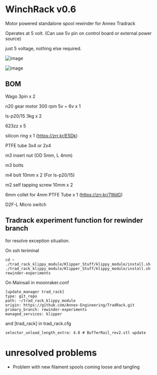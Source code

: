 # WinchRack v0.6
Motor powered standalone spool rewinder for Annex Tradrack

Operates at 5 volt. (Can use 5v pin on control board or external power source)

just 5 voltage, nothing else required.

![image](https://github.com/v6cl/WinchRack/assets/16078263/c94f0b1d-32d0-4daa-8e72-0be90596ac8d)

![image](https://github.com/v6cl/WinchRack/assets/16078263/11d83d9b-03ac-4441-8721-6844db9099bf)


## BOM

Wago 3pin x 2

n20 gear motor 300 rpm 5v ~ 6v x  1 

ls-p20/15 3kg x 2 

623zz x 5

silicon ring x 1 (https://zrr.kr/E5Dk)

PTFE tube 3x4 or 2x4 

m3 insert nut (OD 5mm, L 4mm)

m3 bolts 

m4 bolt 10mm x 2 (For ls-p20/15)

m2 self tapping screw 10mm x 2

6mm collet for 4mm PTFE Tube x 1 (https://zrr.kr/7WdG)

D2F-L Micro switch 

## Tradrack experiment function for rewinder branch

for resolve exception situation.

On ssh teriminal

```
cd ~
./trad_rack_klippy_module/Klipper_Stuff/klippy_module/install.sh
./trad_rack_klippy_module/Klipper_Stuff/klippy_module/install.sh rewinder-experiments
```

On Mainsail in moonraker.conf

```
[update_manager trad_rack]
type: git_repo
path: ~/trad_rack_klippy_module
origin: https://github.com/Annex-Engineering/TradRack.git
primary_branch: rewinder-experiments
managed_services: klipper
```

and [trad_rack] in trad_rack.cfg

```
selector_unload_length_extra: 4.0 # BufferRail_rev2.stl update
```

# unresolved problems

- Problem with new filament spools coming loose and tangling


